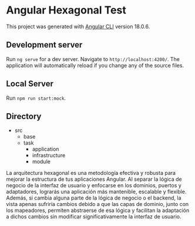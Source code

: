 # Angular Hexagonal Test

This project was generated with [Angular CLI](https://github.com/angular/angular-cli) version 18.0.6.

## Development server

Run `ng serve` for a dev server. Navigate to `http://localhost:4200/`. The application will automatically reload if you change any of the source files.

## Local Server

Run `npm run start:mock`.

 
 ## Directory 
 - src
   -  base
   -  task
      -  application
      -  infrastructure
      -  module
  


  La arquitectura hexagonal es una metodología efectiva y robusta para mejorar la estructura de tus aplicaciones Angular. Al separar la lógica de negocio de la interfaz de usuario y enfocarse en los dominios, puertos y adaptadores, lograrás una aplicación más mantenible, escalable y flexible. Además, si cambia alguna parte de la lógica de negocio o el backend, la vista apenas sufriría cambios debido a que las capas de dominio, junto con los mapeadores, permiten abstraerse de esa lógica y facilitan la adaptación a dichos cambios sin modificar significativamente la interfaz de usuario.
